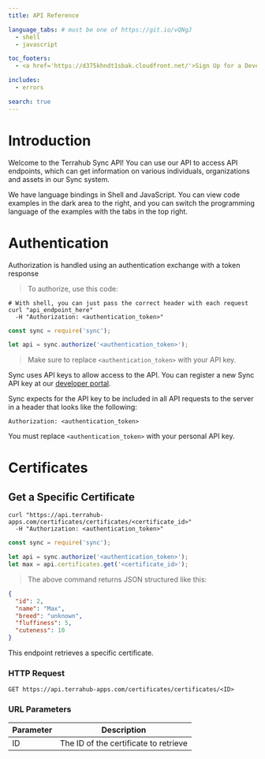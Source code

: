 ```yaml
---
title: API Reference

language_tabs: # must be one of https://git.io/vQNgJ
  - shell
  - javascript

toc_footers:
  - <a href='https://d375khndt1sbak.cloudfront.net/'>Sign Up for a Developer Key</a>

includes:
  - errors

search: true
---
```


# Introduction

Welcome to the Terrahub Sync API! You can use our API to access API endpoints, which can get information on various individuals, organizations and assets in our Sync system.

We have language bindings in Shell and JavaScript. You can view code examples in the dark area to the right, and you can switch the programming language of the examples with the tabs in the top right.

# Authentication

Authorization is handled using an authentication exchange with a token response

> To authorize, use this code:

```shell
# With shell, you can just pass the correct header with each request
curl "api_endpoint_here"
  -H "Authorization: <authentication_token>"
```

```javascript
const sync = require('sync');

let api = sync.authorize('<authentication_token>');
```

> Make sure to replace `<authentication_token>` with your API key.

Sync uses API keys to allow access to the API. You can register a new Sync API key at our [developer portal](https://d375khndt1sbak.cloudfront.net/).

Sync expects for the API key to be included in all API requests to the server in a header that looks like the following:

`Authorization: <authentication_token>`

<aside class="notice">
You must replace <code>&lt;authentication_token&gt;</code> with your personal API key.
</aside>

# Certificates

## Get a Specific Certificate

```shell
curl "https://api.terrahub-apps.com/certificates/certificates/<certificate_id>"
  -H "Authorization: <authentication_token>"
```

```javascript
const sync = require('sync');

let api = sync.authorize('<authentication_token>');
let max = api.certificates.get('<certificate_id>');
```

> The above command returns JSON structured like this:

```json
{
  "id": 2,
  "name": "Max",
  "breed": "unknown",
  "fluffiness": 5,
  "cuteness": 10
}
```

This endpoint retrieves a specific certificate.

### HTTP Request

`GET https://api.terrahub-apps.com/certificates/certificates/<ID>`

### URL Parameters

Parameter | Description
--------- | -----------
ID | The ID of the certificate to retrieve
